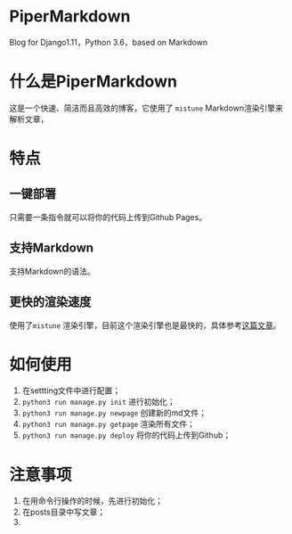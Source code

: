 # PiperMarkdown
Blog for Django1.11，Python 3.6，based on Markdown

# 什么是PiperMarkdown

这是一个快速、简洁而且高效的博客，它使用了 `mistune` Markdown渲染引擎来解析文章，

# 特点

## 一键部署

只需要一条指令就可以将你的代码上传到Github Pages。

## 支持Markdown

支持Markdown的语法。

## 更快的渲染速度

使用了`mistune` 渲染引擎，目前这个渲染引擎也是最快的，具体参考[这篇文章](http://lepture.com/en/2014/markdown-parsers-in-python)。

# 如何使用

1. 在settting文件中进行配置；
2. `python3 run manage.py init` 进行初始化；
3. `python3 run manage.py newpage` 创建新的md文件；
4. `python3 run manage.py getpage` 渲染所有文件；
5. `python3 run manage.py deploy` 将你的代码上传到Github；

# 注意事项

1. 在用命令行操作的时候，先进行初始化；
2. 在posts目录中写文章；
3. 